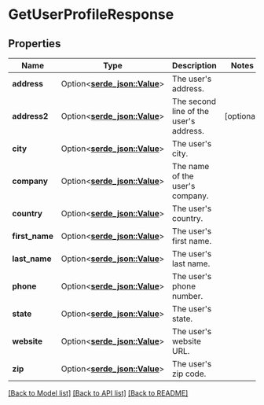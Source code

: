 # GetUserProfileResponse

## Properties

Name | Type | Description | Notes
------------ | ------------- | ------------- | -------------
**address** | Option<[**serde_json::Value**](.md)> | The user's address. | 
**address2** | Option<[**serde_json::Value**](.md)> | The second line of the user's address. | [optional]
**city** | Option<[**serde_json::Value**](.md)> | The user's city. | 
**company** | Option<[**serde_json::Value**](.md)> | The name of the user's company. | 
**country** | Option<[**serde_json::Value**](.md)> | The user's country. | 
**first_name** | Option<[**serde_json::Value**](.md)> | The user's first name. | 
**last_name** | Option<[**serde_json::Value**](.md)> | The user's last name. | 
**phone** | Option<[**serde_json::Value**](.md)> | The user's phone number. | 
**state** | Option<[**serde_json::Value**](.md)> | The user's state. | 
**website** | Option<[**serde_json::Value**](.md)> | The user's website URL. | 
**zip** | Option<[**serde_json::Value**](.md)> | The user's zip code. | 

[[Back to Model list]](../README.md#documentation-for-models) [[Back to API list]](../README.md#documentation-for-api-endpoints) [[Back to README]](../README.md)


